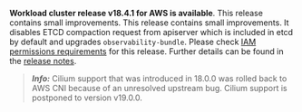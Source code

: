 **Workload cluster release v18.4.1 for AWS is available**. This release contains small improvements. This release contains small improvements. It disables ETCD compaction request from apiserver which is included in etcd by default and upgrades `observability-bundle`. Please check [IAM permissions requirements](https://github.com/giantswarm/giantswarm-aws-account-prerequisites/blob/master/CHANGELOG.md#320---2023-04-27) for this release. Further details can be found in the [release notes](https://docs.giantswarm.io/changes/workload-cluster-releases-aws/releases/aws-v18.4.1/).

> **_Info:_** Cilium support that was introduced in 18.0.0 was rolled back to AWS CNI because of an unresolved upstream bug. Cilium support is postponed to version v19.0.0.
